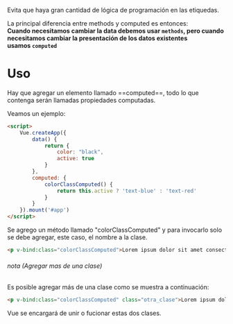 Evita que haya gran cantidad de lógica de programación en las etiquedas.

La principal diferencia entre methods y computed es entonces:  
**Cuando necesitamos cambiar la data debemos usar `methods`, pero cuando necesitamos cambiar la presentación de los datos existentes usamos `computed`**
# Uso
Hay que agregar un elemento llamado ==computed==, todo lo que contenga serán llamadas propiedades computadas.

Veamos un ejemplo:

```HTML
<script>
	Vue.createApp({
		data() {
			return {
				color: "black",
				active: true
			}
        },
        computed: {
	        colorClassComputed() {
		        return this.active ? 'text-blue' : 'text-red'
	        }
        }
	}).mount('#app')
</script>
```
Se agrego un método llamado "colorClassComputed" y para invocarlo solo se debe agregar, este caso, el nombre a la clase.
```HTML
<p v-bind:class="colorClassComputed">Lorem ipsum dolor sit amet consectetur adipisicing elit. Eligendi accusamus autem blanditiis. Dicta quidem minima consectetur saepe modi eum corporis veniam, atque dolores dolore nisi qui voluptatem delectus ipsum ut.</p>
```
###### nota (Agregar mas de una clase)
Es posible agregar más de una clase como se muestra a continuación:
```HTML
<p v-bind:class="colorClassComputed" class="otra_clase">Lorem ipsum dolor sit amet consectetur adipisicing elit. Eligendi accusamus autem blanditi</p>
```
Vue se encargará de unir o fucionar estas dos clases.